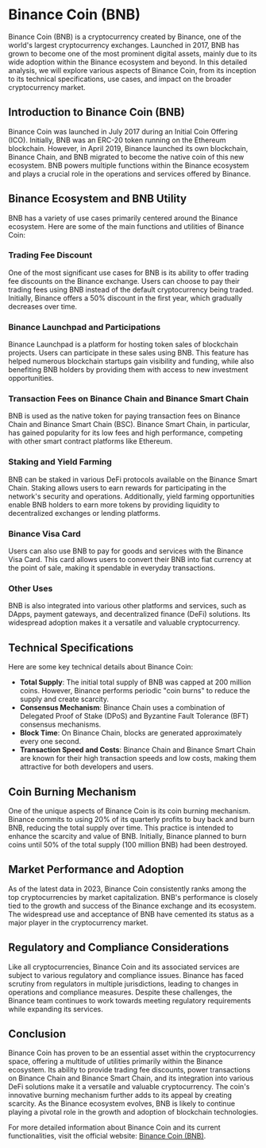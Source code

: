 # Binance Coin (BNB)

Binance Coin (BNB) is a cryptocurrency created by Binance, one of the world's largest cryptocurrency exchanges. Launched in 2017, BNB has grown to become one of the most prominent digital assets, mainly due to its wide adoption within the Binance ecosystem and beyond. In this detailed analysis, we will explore various aspects of Binance Coin, from its inception to its technical specifications, use cases, and impact on the broader cryptocurrency market.

## Introduction to Binance Coin (BNB)

Binance Coin was launched in July 2017 during an Initial Coin Offering (ICO). Initially, BNB was an ERC-20 token running on the Ethereum blockchain. However, in April 2019, Binance launched its own blockchain, Binance Chain, and BNB migrated to become the native coin of this new ecosystem. BNB powers multiple functions within the Binance ecosystem and plays a crucial role in the operations and services offered by Binance.

## Binance Ecosystem and BNB Utility

BNB has a variety of use cases primarily centered around the Binance ecosystem. Here are some of the main functions and utilities of Binance Coin:

### Trading Fee Discount

One of the most significant use cases for BNB is its ability to offer trading fee discounts on the Binance exchange. Users can choose to pay their trading fees using BNB instead of the default cryptocurrency being traded. Initially, Binance offers a 50% discount in the first year, which gradually decreases over time.

### Binance Launchpad and Participations

Binance Launchpad is a platform for hosting token sales of blockchain projects. Users can participate in these sales using BNB. This feature has helped numerous blockchain startups gain visibility and funding, while also benefiting BNB holders by providing them with access to new investment opportunities.

### Transaction Fees on Binance Chain and Binance Smart Chain

BNB is used as the native token for paying transaction fees on Binance Chain and Binance Smart Chain (BSC). Binance Smart Chain, in particular, has gained popularity for its low fees and high performance, competing with other smart contract platforms like Ethereum.

### Staking and Yield Farming

BNB can be staked in various DeFi protocols available on the Binance Smart Chain. Staking allows users to earn rewards for participating in the network's security and operations. Additionally, yield farming opportunities enable BNB holders to earn more tokens by providing liquidity to decentralized exchanges or lending platforms.

### Binance Visa Card

Users can also use BNB to pay for goods and services with the Binance Visa Card. This card allows users to convert their BNB into fiat currency at the point of sale, making it spendable in everyday transactions.

### Other Uses

BNB is also integrated into various other platforms and services, such as DApps, payment gateways, and decentralized finance (DeFi) solutions. Its widespread adoption makes it a versatile and valuable cryptocurrency.

## Technical Specifications

Here are some key technical details about Binance Coin:

- **Total Supply**: The initial total supply of BNB was capped at 200 million coins. However, Binance performs periodic "coin burns" to reduce the supply and create scarcity.
- **Consensus Mechanism**: Binance Chain uses a combination of Delegated Proof of Stake (DPoS) and Byzantine Fault Tolerance (BFT) consensus mechanisms.
- **Block Time**: On Binance Chain, blocks are generated approximately every one second.
- **Transaction Speed and Costs**: Binance Chain and Binance Smart Chain are known for their high transaction speeds and low costs, making them attractive for both developers and users.

## Coin Burning Mechanism

One of the unique aspects of Binance Coin is its coin burning mechanism. Binance commits to using 20% of its quarterly profits to buy back and burn BNB, reducing the total supply over time. This practice is intended to enhance the scarcity and value of BNB. Initially, Binance planned to burn coins until 50% of the total supply (100 million BNB) had been destroyed.

## Market Performance and Adoption

As of the latest data in 2023, Binance Coin consistently ranks among the top cryptocurrencies by market capitalization. BNB's performance is closely tied to the growth and success of the Binance exchange and its ecosystem. The widespread use and acceptance of BNB have cemented its status as a major player in the cryptocurrency market.

## Regulatory and Compliance Considerations

Like all cryptocurrencies, Binance Coin and its associated services are subject to various regulatory and compliance issues. Binance has faced scrutiny from regulators in multiple jurisdictions, leading to changes in operations and compliance measures. Despite these challenges, the Binance team continues to work towards meeting regulatory requirements while expanding its services.

## Conclusion

Binance Coin has proven to be an essential asset within the cryptocurrency space, offering a multitude of utilities primarily within the Binance ecosystem. Its ability to provide trading fee discounts, power transactions on Binance Chain and Binance Smart Chain, and its integration into various DeFi solutions make it a versatile and valuable cryptocurrency. The coin's innovative burning mechanism further adds to its appeal by creating scarcity. As the Binance ecosystem evolves, BNB is likely to continue playing a pivotal role in the growth and adoption of blockchain technologies.

For more detailed information about Binance Coin and its current functionalities, visit the official website: [Binance Coin (BNB)](https://www.binance.com/en/bnb).